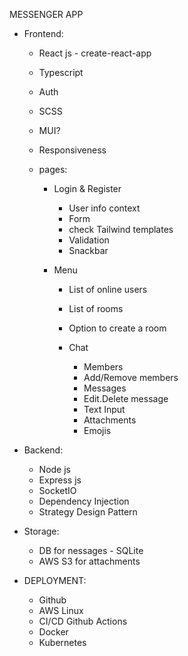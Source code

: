 MESSENGER APP

- Frontend:

  - React js - create-react-app
  - Typescript
  - Auth
  - SCSS
  - MUI?
  - Responsiveness

  - pages:

    - Login & Register

      - User info context
      - Form
      - check Tailwind templates
      - Validation
      - Snackbar

    - Menu

      - List of online users
      - List of rooms
      - Option to create a room

      - Chat
        - Members
        - Add/Remove members
        - Messages
        - Edit.Delete message
        - Text Input
        - Attachments
        - Emojis

- Backend:

  - Node js
  - Express js
  - SocketIO
  - Dependency Injection
  - Strategy Design Pattern

- Storage:

  - DB for nessages - SQLite
  - AWS S3 for attachments

- DEPLOYMENT:

  - Github
  - AWS Linux
  - CI/CD Github Actions
  - Docker
  - Kubernetes
